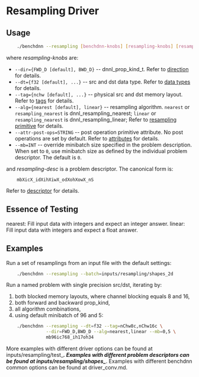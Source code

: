 # Resampling Driver

## Usage
``` sh
    ./benchdnn --resampling [benchdnn-knobs] [resampling-knobs] [resampling-desc] ...
```

where *resampling-knobs* are:

 - `--dir={FWD_D [default], BWD_D}` -- dnnl_prop_kind_t.
            Refer to [direction](knobs_dir.md) for details.
 - `--dt={f32 [default], ...}` -- src and dst data type.
            Refer to [data types](knobs_dt.md) for details.
 - `--tag={nchw [default], ...}` -- physical src and dst memory layout.
            Refer to [tags](knobs_tag.md) for details.
 - `--alg={nearest [default], linear}` -- resampling algorithm.
            `nearest` or `resampling_nearest` is dnnl_resampling_nearest;
            `linear` or `resampling_nearest` is dnnl_resampling_linear;
            Refer to [resampling primitive](https://oneapi-src.github.io/oneDNN/dev_guide_resampling.html)
            for details.
 - `--attr-post-ops=STRING` -- post operation primitive attribute. No post
            operations are set by default. Refer to [attributes](knobs_attr.md)
            for details.
 - `--mb=INT` -- override minibatch size specified in the problem description.
             When set to `0`, use minibatch size as defined by the individual
             problem descriptor. The default is `0`.

and *resampling-desc* is a problem descriptor. The canonical form is:
```
    mbXicX_idXihXiwX_odXohXowX_nS
```
Refer to [descriptor](knobs_desc.md) for details.

## Essence of Testing
nearest: Fill input data with integers and expect an integer answer.
linear: Fill input data with integers and expect a float answer.


## Examples

Run a set of resamplings from an input file with the default settings:
``` sh
    ./benchdnn --resampling --batch=inputs/resampling/shapes_2d
```

Run a named problem with single precision src/dst, iterating by:
1) both blocked memory layouts, where channel blocking equals 8 and 16,
2) both forward and backward prop_kind,
3) all algorithm combinations,
4) using default minibatch of 96 and 5:
``` sh
    ./benchdnn --resampling --dt=f32 --tag=nChw8c,nChw16c \
               --dir=FWD_D,BWD_D --alg=nearest,linear --mb=0,5 \
               mb96ic768_ih17oh34
```

More examples with different driver options can be found at
inputs/resampling/test_***. Examples with different problem descriptors can be
found at inputs/resampling/shapes_***. Examples with different benchdnn common
options can be found at driver_conv.md.
